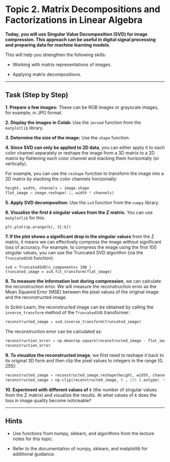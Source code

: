# Topic 2. Matrix Decompositions and Factorizations in Linear Algebra

**Today, you will use Singular Value Decomposition (SVD) for image compression. This approach can be useful in digital signal processing and preparing data for machine learning models.**

This will help you strengthen the following skills:

- Working with matrix representations of images.

- Applying matrix decompositions.

***

## Task (Step by Step)

**1. Prepare a few images:** These can be RGB images or grayscale images, for example, in JPG format.

**2. Display the images in Colab:** Use the `imread` function from the `matplotlib` library.

**3. Determine the size of the image:** Use the `shape` function.

**4. Since SVD can only be applied to 2D data**, you can either apply it to each color channel separately or reshape the image from a 3D matrix to a 2D matrix by flattening each color channel and stacking them horizontally (or vertically).

For example, you can use the `reshape` function to transform the image into a 2D matrix by stacking the color channels horizontally:

```python
height, width, channels = image.shape
flat_image = image.reshape(-1, width * channels)
```

**5. Apply SVD decomposition:** Use the `svd` function from the `numpy` library.

**6. Visualize the first *k* singular values from the *Σ* matrix.** You can use `matplotlib` for this:

```python
plt.plot(np.arange(k), S[:k])
```

**7. If the plot shows a significant drop in the singular values** from the *Σ* matrix, it means we can effectively compress the image without significant loss of accuracy. For example, to compress the image using the first 100 singular values, you can use the Truncated SVD algorithm (via the `TruncatedSVD` function):

```pyhon
svd = TruncatedSVD(n_components= 100 )
truncated_image = svd.fit_transform(flat_image)
```

**8. To measure the information lost during compression**, we can calculate the reconstruction error. We will measure the reconstruction error as the Mean Squared Error (MSE) between the pixel values of the original image and the reconstructed image.

In Scikit-Learn, the reconstructed image can be obtained by calling the `inverse_transform` method of the `TruncatedSVD` transformer:

```python
reconstructed_image = svd.inverse_transform(truncated_image)
```

The reconstruction error can be calculated as:

```python
reconstruction_error = np.mean(np.square(reconstructed_image - flat_image))
reconstruction_error
```

**9. To visualize the reconstructed image**, we first need to reshape it back to its original 3D form and then clip the pixel values to integers in the range [0, 255]:

```python
reconstructed_image = reconstructed_image.reshape(height, width, channels)
reconstructed_image = np.clip(reconstructed_image, 0 , 255 ).astype( 'uint8' )
```

**10. Experiment with different values of** *k* (the number of singular values from the *Σ* matrix) and visualize the results. At what values of *k* does the loss in image quality become noticeable?

***

## Hints

- Use functions from numpy, sklearn, and algorithms from the lecture notes for this topic.

- Refer to the documentation of numpy, sklearn, and matplotlib for additional guidance.